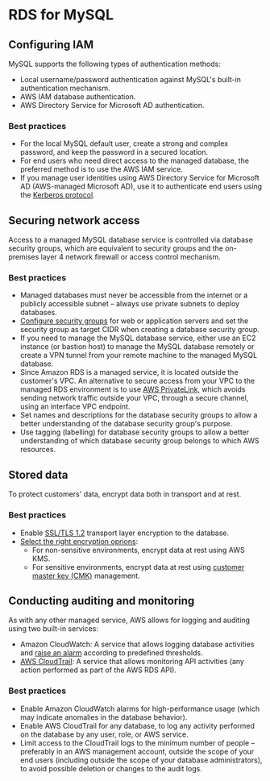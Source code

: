 # RDS for MySQL

## Configuring IAM

MySQL supports the following types of authentication methods:

* Local username/password authentication against MySQL's built-in authentication mechanism.
* AWS IAM database authentication.
* AWS Directory Service for Microsoft AD authentication.

### Best practices

* For the local MySQL default user, create a strong and complex password, and keep the password in a secured location.
* For end users who need direct access to the managed database, the preferred method is to use the AWS IAM service.
* If you manage user identities using AWS Directory Service for Microsoft AD (AWS-managed Microsoft AD), use it to authenticate end users using the [Kerberos protocol](https://docs.aws.amazon.com/AmazonRDS/latest/UserGuide/mysql-kerberos.html).

## Securing network access

Access to a managed MySQL database service is controlled via database security groups, which are equivalent to security groups and the on-premises layer 4 network firewall or access control mechanism.

### Best practices

* Managed databases must never be accessible from the internet or a publicly accessible subnet – always use private subnets to deploy databases.
* [Configure security groups](https://docs.aws.amazon.com/AmazonRDS/latest/UserGuide/Overview.RDSSecurityGroups.html) for web or application servers and set the security group as target CIDR when creating a database security group.
* If you need to manage the MySQL database service, either use an EC2 instance (or bastion host) to manage the MySQL database remotely or create a VPN tunnel from your remote machine to the managed MySQL database.
* Since Amazon RDS is a managed service, it is located outside the customer's VPC. An alternative to secure access from your VPC to the managed RDS environment is to use [AWS PrivateLink](https://docs.aws.amazon.com/AmazonRDS/latest/UserGuide/vpc-interface-endpoints.html), which avoids sending network traffic outside your VPC, through a secure channel, using an interface VPC endpoint.
* Set names and descriptions for the database security groups to allow a better understanding of the database security group's purpose.
* Use tagging (labelling) for database security groups to allow a better understanding of which database security group belongs to which AWS resources.

## Stored data

To protect customers' data, encrypt data both in transport and at rest.

### Best practices

* Enable [SSL/TLS 1.2](https://docs.aws.amazon.com/AmazonRDS/latest/UserGuide/ssl-certificate-rotation-mysql.html) transport layer encryption to the database.
* [Select the right encryption oprions](https://aws.amazon.com/blogs/database/selecting-the-right-encryption-options-for-amazon-rds-and-amazon-aurora-database-engines/):
  * For non-sensitive environments, encrypt data at rest using AWS KMS.
  * For sensitive environments, encrypt data at rest using [customer master key (CMK)](https://docs.aws.amazon.com/AmazonRDS/latest/UserGuide/Overview.Encryption.Keys.html) management.

## Conducting auditing and monitoring

As with any other managed service, AWS allows for logging and auditing using two built-in services:

* Amazon CloudWatch: A service that allows logging database activities and [raise an alarm](https://docs.aws.amazon.com/AmazonRDS/latest/UserGuide/USER_Events.html) according to predefined thresholds.
* [AWS CloudTrail](https://docs.aws.amazon.com/AmazonRDS/latest/UserGuide/logging-using-cloudtrail.html): A service that allows monitoring API activities (any action performed as part of the AWS RDS API).

### Best practices

* Enable Amazon CloudWatch alarms for high-performance usage (which may indicate anomalies in the database behavior).
* Enable AWS CloudTrail for any database, to log any activity performed on the database by any user, role, or AWS service.
* Limit access to the CloudTrail logs to the minimum number of people – preferably in an AWS management account, outside the scope of your end users (including outside the scope of your database administrators), to avoid possible deletion or changes to the audit logs.
